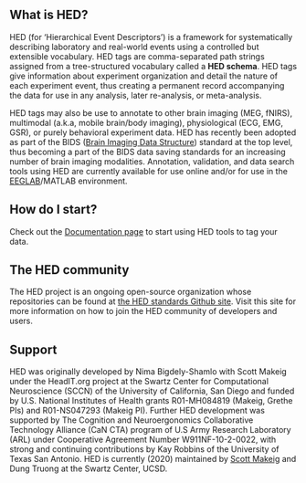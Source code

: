 
## What is HED?

HED (for ‘Hierarchical Event Descriptors’) is a framework for systematically describing laboratory and real-world events using a controlled but extensible vocabulary. HED tags are comma-separated path strings assigned from a tree-structured vocabulary called a **HED schema**. HED tags give information about experiment organization and detail the nature of each experiment event, thus creating a permanent record accompanying the data for use in any analysis, later re-analysis, or meta-analysis.

HED tags may also be use to annotate to other brain imaging (MEG, fNIRS), multimodal (a.k.a, mobile brain/body imaging), physiological (ECG, EMG, GSR), or purely behavioral experiment data. HED has recently been adopted as part of the BIDS ([Brain Imaging Data Structure](http://bids.neuroimaging.io/)) standard at the top level, thus becoming a part of the BIDS data saving standards for an increasing number of brain imaging modalities. Annotation, validation, and data search tools using HED are currently available for use online and/or for use in the [EEGLAB](https://sccn.ucsd.edu/eeglab)/MATLAB environment.

## How do I start?

Check out the [Documentation page](https://hed-examples.readthedocs.io/en/latest/index.html) to start using HED tools to tag your data.  

## The HED community

The HED project is an ongoing open-source organization whose repositories can be found at
[the HED standards Github site](https://github.com/hed-standard). Visit this site for more information on how to join the HED
community of developers and users.

## Support 

HED was originally developed by Nima Bigdely-Shamlo with Scott Makeig under the HeadIT.org project at the Swartz Center for Computational Neuroscience (SCCN) of the University of California, San Diego and funded by U.S. National Institutes of Health grants R01-MH084819 (Makeig, Grethe PIs) and R01-NS047293 (Makeig PI). Further HED development was supported by The Cognition and Neuroergonomics Collaborative Technology Alliance (CaN CTA) program of U.S Army Research Laboratory (ARL) under Cooperative Agreement Number W911NF-10-2-0022, with strong and continuing contributions by Kay Robbins of the University of Texas San Antonio. HED is currently (2020) maintained by [Scott Makeig](http://smakeig@ucsd.edu) and Dung Truong at the Swartz Center, UCSD. 
